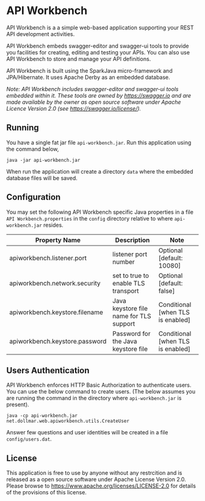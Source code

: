 API Workbench
=============

API Workbench is a a simple web-based application supporting your REST API development activities.

API Workbench embeds swagger-editor and swagger-ui tools to provide you facilities for creating, 
editing and testing your APIs. You can also use API Workbench to store and manage your API definitions.

API Workbench is built using the SparkJava micro-framework and JPA/Hibernate. It uses Apache Derby as an 
embedded database.

_Note: API Workbench includes swagger-editor and swagger-ui tools embedded within it. These tools are
owned by https://swagger.io and are made available by the owner as open source software under Apache 
Licence Version 2.0 (see https://swagger.io/license/)._

Running
-------
You have a single fat jar file `api-workbench.jar`. Run this application using the command below,

`java -jar api-workbench.jar`

When run the application will create a directory `data` where the embedded database files will be saved.
 
Configuration
-------------
You may set the following API Workbench specific Java properties in a file `API Workbench.properties` in 
the `config` directory relative to where `api-workbench.jar` resides.

| Property Name                      | Description                                 | Note                              |
|------------------------------------|-------------------------------------------- |-----------------------------------|
| apiworkbench.listener.port         | listener port number                        | Optional [default: 10080]         |
| apiworkbench.network.security      | set to true to enable TLS transport         | Optional [default: false]         |
| apiworkbench.keystore.filename     | Java keystore file name for TLS support     | Conditional [when TLS is enabled] |
| apiworkbench.keystore.password     | Password for the Java keystore file         | Conditional [when TLS is enabled] |

Users Authentication
--------------------
API Workbench enforces HTTP Basic Authorization to authenticate users. You can use the below command to create users.
(The below assumes you are running the command in the directory where `api-workbench.jar` is present).

`java -cp api-workbench.jar net.dollmar.web.apiworkbench.utils.CreateUser`

Answer few questions and user identities will be created in a file `config/users.dat`.

License
-------
This application is free to use by anyone without any restrcition and is released as a open source software under 
Apache License Version 2.0. Please browse to https://www.apache.org/licenses/LICENSE-2.0 for details of the provisions 
of this license.



